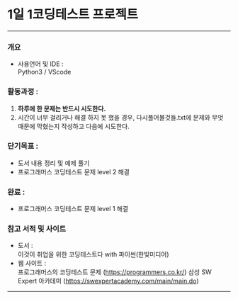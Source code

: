 # 1일 1코딩테스트 프로젝트 

***
### 개요 
* 사용언어 및 IDE :   
 Python3 / VScode
### 활동과정 :   
1. **하루에 한 문제는 반드시 시도한다.**
2. 시간이 너무 걸리거나 해결 하지 못 했을 경우, 다시풀어볼것들.txt에 문제와 무엇 때문에 막혔는지 작성하고 다음에 시도한다.

### 단기목표 :
* 도서 내용 정리 및 예제 풀기
* 프로그래머스 코딩테스트 문제 level 2 해결

### 완료 :
* 프로그래머스 코딩테스트 문제 level 1 해결


### 참고 서적 및 사이트
* 도서 :   
 이것이 취업을 위한 코딩테스트다 with 파이썬(한빛미디어)
* 웹 사이트 :    
 프로그래머스의 코딩테스트 문제 (https://programmers.co.kr/)
 삼성 SW Expert 아카데미 (https://swexpertacademy.com/main/main.do)
 
 
 ***
 
